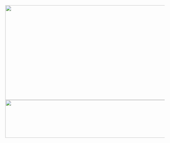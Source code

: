 <div align="center">
    <!--<img src="https://capsule-render.vercel.app/api?type=transparent&color=auto&height=180&text=HELLO,%20WORLD!&animation=twinkling&fontColor=000000&fontSize=60" />-->
    
<a href="https://www.gitanimals.org/en_US?utm_medium=image&utm_source=JH1201&utm_content=farm">
<img
  src="https://render.gitanimals.org/farms/JH1201"
  width="800"
  height="300"
/>
</a>

    
<a href="https://www.gitanimals.org/en_US?utm_medium=image&utm_source=JH1201&utm_content=line">
  <img
    src="https://render.gitanimals.org/lines/JH1201?pet-id=677304432996472642"
    width="800"
    height="120"
  />
</a>
  
</div>
